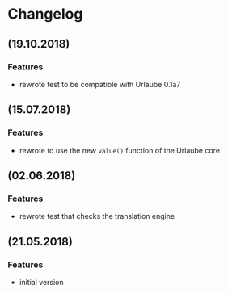 # Changelog

## (19.10.2018)
### Features
* rewrote test to be compatible with Urlaube 0.1a7

## (15.07.2018)
### Features
* rewrote to use the new `value()` function of the Urlaube core

## (02.06.2018)
### Features
* rewrote test that checks the translation engine

## (21.05.2018)
### Features
* initial version
